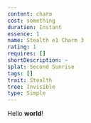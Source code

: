 ```yaml
---
content: charm
cost: something
duration: Instant
essence: 1
name: Stealth e1 Charm 3
rating: 1
requires: []
shortDescription: ~
splat: Second Sunrise
tags: []
trait: Stealth
tree: Invisible
type: Simple
---
```


Hello **world**!
